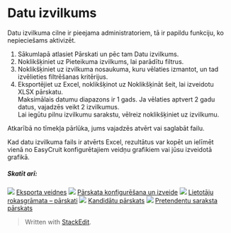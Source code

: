# Datu izvilkums

Datu izvilkuma cilne ir pieejama administratoriem, tā ir papildu funkciju, ko nepieciešams aktivizēt.

1.  Sākumlapā  atlasiet  Pārskati  un pēc tam  Datu izvilkums.
2.  Noklikšķiniet uz  Pieteikuma izvilkums, lai parādītu filtrus.
3.  Noklikšķiniet uz izvilkuma nosaukuma, kuru vēlaties izmantot, un tad izvēlieties filtrēšanas kritērijus.
4.  Eksportējiet uz Excel, noklikšķinot uz  Noklikšķināt šeit, lai izveidotu XLSX pārskatu.  
    Maksimālais datumu diapazons ir 1 gads. Ja vēlaties aptvert 2 gadu datus, vajadzēs veikt 2 izvilkumus.  
    Lai iegūtu pilnu izvilkumu sarakstu, vēlreiz noklikšķiniet uz izvilkumu.

Atkarībā no tīmekļa pārlūka, jums vajadzēs atvērt vai saglabāt failu.

Kad datu izvilkuma fails ir atvērts Excel, rezultātus var kopēt un ielīmēt vienā no EasyCruit konfigurētajiem veidņu grafikiem vai jūsu izveidotā grafikā.

##### Skatīt arī:

![](../Resources/Images/icon-document-link.png)  [Eksporta veidnes](export_templates.htm)
![](../Resources/Images/icon-document-link.png)  [Pārskata konfigurēšana un izveide](configuring_and_running_a_report.htm)
![](../Resources/Images/icon-document-link.png)  [Lietotāju rokasgrāmata – pārskati](guide_for_users_reports.htm)
![](../Resources/Images/icon-document-link.png)  [Kandidātu pārskats](candidate_report.htm)
![](../Resources/Images/icon-document-link.png)  [Pretendentu saraksta pārskats](applicant_list_report.htm)


> Written with [StackEdit](https://stackedit.io/).
<!--stackedit_data:
eyJoaXN0b3J5IjpbLTEwMDc3NzA4MzddfQ==
-->